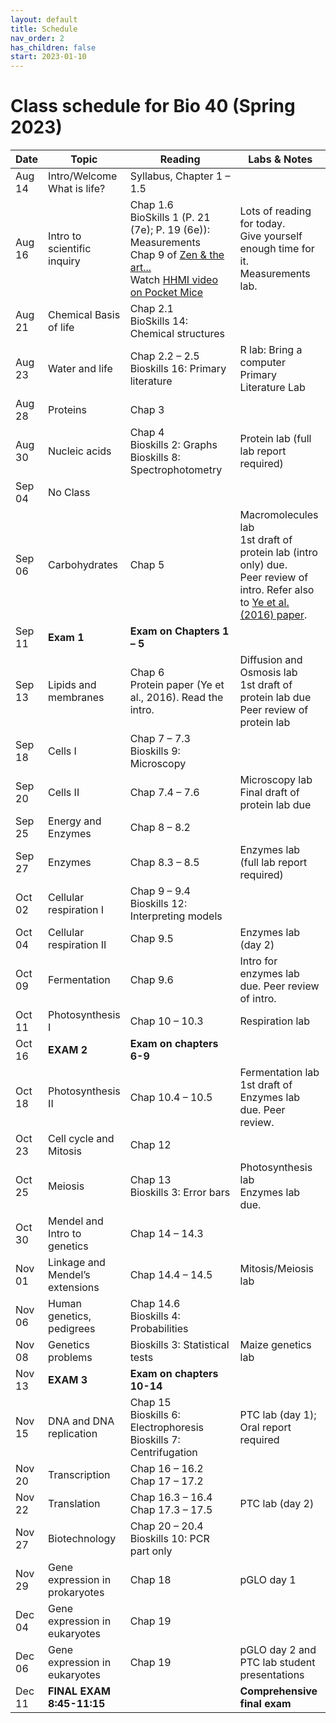 ```yaml
---
layout: default
title: Schedule
nav_order: 2
has_children: false
start: 2023-01-10
---
```


# Class schedule for Bio 40 (Spring 2023)

<style>
@media print{
  @page {
    size: 8.5in 11in;
    margin-left: 0in;
    margin-right: 0in;
    padding: 0in;
    border: 0in;
  }
body {
  margin-left: 0in;
  margin-right: 0in;
  padding: 0in;
  border: 0in;
}

table td {
  font-size: 8pt;
  padding: 0pt 2pt 0pt 2pt;
}
table {
  table-layout: fixed;
  width: 100%;
  page-break-before: avoid;
}
}
table th:first-of-type {
    width: 10%;
}
table th:nth-of-type(2) {
    width: 20%;
}
table th:nth-of-type(3) {
    width: 40%;
}
table th:nth-of-type(4) {
    width: 30%;
}
</style>

| Date | Topic | Reading | Labs & Notes |
|---|---|---|---|
| Aug 14 | Intro/Welcome<br>What is life? | Syllabus, Chapter 1 – 1.5 |  |
| Aug 16 | Intro to scientific inquiry | Chap 1.6<br>BioSkills 1 (P. 21 (7e); P. 19 (6e)): Measurements<br>Chap 9 of [Zen & the art...]({{site.url}}/b40/assets/ch01/ZenAndTheArt_embedded.pdf)<br>Watch [HHMI video on Pocket Mice](https://www.biointeractive.org/classroom-resources/making-fittest-natural-selection-and-adaptation) | Lots of reading for today. <br>Give yourself enough time for it.<br>Measurements lab. |
| Aug 21 | Chemical Basis of life | Chap 2.1<br>BioSkills 14: Chemical structures |  |
| Aug 23 | Water and life | Chap 2.2 – 2.5<br>Bioskills 16: Primary literature | R lab: Bring a computer <br>Primary Literature Lab |
| Aug 28 | Proteins | Chap 3 |  |
| Aug 30 | Nucleic acids | Chap 4<br>Bioskills 2: Graphs<br>Bioskills 8: Spectrophotometry | Protein lab (full lab report required) |
| Sep 04 | No Class |  |  |
| Sep 06 | Carbohydrates | Chap 5 | Macromolecules lab<br>1st draft of protein lab (intro only) due. <br>Peer review of intro. Refer also to [Ye et al. (2016) paper]({{site.url}}/b40/assets/labs/Ye_etal_Heating_Proteins.pdf).  |
| Sep 11 | **Exam 1** | **Exam on Chapters 1 – 5** |  |
| Sep 13 | Lipids and membranes | Chap 6<br>Protein paper (Ye et al., 2016). Read the intro. | Diffusion and Osmosis lab<br>1st draft of protein lab due<br>Peer review of protein lab |
| Sep 18 | Cells I | Chap 7 – 7.3<br>Bioskills 9: Microscopy |  |
| Sep 20 | Cells II | Chap 7.4 – 7.6 | Microscopy lab<br>Final draft of protein lab due |
| Sep 25 | Energy and Enzymes | Chap 8 – 8.2 |  |
| Sep 27 | Enzymes | Chap 8.3 – 8.5 | Enzymes lab (full lab report required) |
| Oct 02 | Cellular respiration I | Chap 9 – 9.4<br>Bioskills 12: Interpreting models |  |
| Oct 04 | Cellular respiration II | Chap 9.5 | Enzymes lab (day 2) |
| Oct 09 | Fermentation | Chap 9.6 | Intro for enzymes lab due. Peer review of intro. |
| Oct 11 | Photosynthesis I | Chap 10 – 10.3 | Respiration lab |
| Oct 16 | **EXAM 2** | **Exam on chapters 6-9** |  |
| Oct 18 | Photosynthesis II | Chap 10.4 – 10.5 | Fermentation lab<br>1st draft of Enzymes lab due. Peer review. |
| Oct 23 | Cell cycle and Mitosis | Chap 12 |  |
| Oct 25 | Meiosis | Chap 13<br>Bioskills 3: Error bars | Photosynthesis lab <br>Enzymes lab due. |
| Oct 30 | Mendel and Intro to genetics | Chap 14 – 14.3 |  |
| Nov 01 | Linkage and Mendel’s extensions | Chap 14.4 – 14.5 | Mitosis/Meiosis lab |
| Nov 06 | Human genetics, pedigrees | Chap 14.6<br>Bioskills 4: Probabilities |  |
| Nov 08 | Genetics problems | Bioskills 3: Statistical tests | Maize genetics lab |
| Nov 13 | **EXAM 3** | **Exam on chapters 10-14** |  |
| Nov 15 | DNA and DNA replication | Chap 15<br>Bioskills 6: Electrophoresis<br>Bioskills 7: Centrifugation | PTC lab (day 1); Oral report required |
| Nov 20 | Transcription | Chap 16 – 16.2<br>Chap 17 – 17.2 |  |
| Nov 22 | Translation | Chap 16.3 – 16.4<br>Chap 17.3 – 17.5 | PTC lab (day 2) |
| Nov 27 | Biotechnology | Chap 20 – 20.4<br>Bioskills 10: PCR part only |  |
| Nov 29 | Gene expression in prokaryotes | Chap 18 | pGLO day 1 |
| Dec 04 | Gene expression in eukaryotes | Chap 19 |  |
| Dec 06 | Gene expression in eukaryotes | Chap 19 | pGLO day 2 and PTC lab student presentations |
| Dec 11 | **FINAL EXAM**<br>**8:45-11:15** |  | **Comprehensive final exam** |
